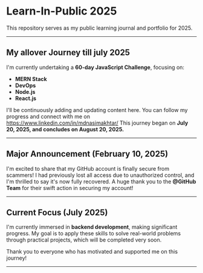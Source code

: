 
# Learn-In-Public 2025

This repository serves as my public learning journal and portfolio for 2025.

---

## My allover  Journey till july 2025

I'm currently undertaking a **60-day JavaScript Challenge**, focusing on:
* **MERN Stack**
* **DevOps**
* **Node.js**
* **React.js**

I'll be continuously adding and updating content here. You can follow my progress and connect with me on https://www.linkedin.com/in/mdnasimakhtar/ This journey began on **July 20, 2025, and concludes on August 20, 2025.**

---

## Major Announcement (February 10, 2025)

I'm excited to share that my GitHub account is finally secure from scammers! I had previously lost all access due to unauthorized control, and I'm thrilled to say it's now fully recovered. A huge thank you to the **@GitHub Team** for their swift action in securing my account!

---

## Current Focus (July 2025)

I'm currently immersed in **backend development**, making significant progress. My goal is to apply these skills to solve real-world problems through practical projects, which will be completed very soon.

Thank you to everyone who has motivated and supported me on this journey!

---
